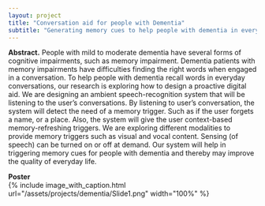 ```yaml
---
layout: project
title: "Conversation aid for people with Dementia"
subtitle: "Generating memory cues to help people with dementia in everyday conversations"
---
```

<script src="https://cdn.mathjax.org/mathjax/latest/MathJax.js?config=TeX-AMS-MML_HTMLorMML" type="text/javascript"></script>

**Abstract.**
People with mild to moderate dementia have several forms of cognitive impairments, such as memory impairment. Dementia patients with memory impairments have difficulties finding the right words when engaged in a conversation. To help people with dementia recall words in everyday conversations, our research is exploring how to design a proactive digital aid. We are designing an ambient speech-recognition system that will be listening to the user’s conversations. By listening to user’s conversation, the system will detect the need of a memory trigger. Such as if the user forgets a name, or a place. Also, the system will give the user context-based memory-refreshing triggers. We are exploring different modalities to provide memory triggers such as visual and vocal content. Sensing (of speech) can be turned on or off at demand. Our system will help in triggering memory cues for people with dementia and thereby may improve the quality of everyday life.


**Poster** <br/>
{%
	include image_with_caption.html
	url="/assets/projects/dementia/Slide1.png"
	width="100%"
%}


<!--**Short video.** <br/>
<iframe width="560" height="315" src="embed link" frameborder="0" allowfullscreen></iframe>

<iframe width="560" height="315" src="https://www.youtube.com/embed/POd7qIGgx5g" title="YouTube video player" frameborder="0" allow="accelerometer; autoplay; clipboard-write; encrypted-media; gyroscope; picture-in-picture" allowfullscreen></iframe>
-->

